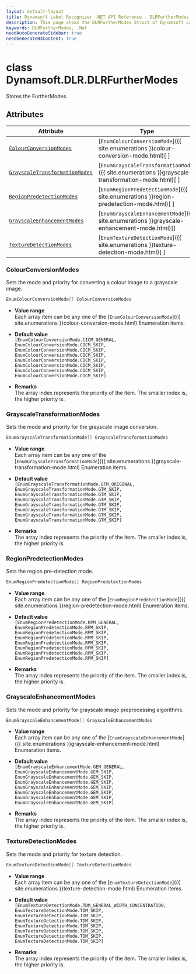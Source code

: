 ```yaml
---
layout: default-layout
title: Dynamsoft Label Recognizer .NET API Reference - DLRFurtherModes Struct
description: This page shows the DLRFurtherModes Struct of Dynamsoft Label Recognizer for .NET SDK.
keywords: DLRFurtherModes, .Net
needAutoGenerateSidebar: true
needGenerateH3Content: true
---
```



# class Dynamsoft.DLR.DLRFurtherModes
Stores the FurtherModes. 

## Attributes
  
| Attribute | Type |
|---------- | ---- |
| [`ColourConversionModes`](#colourconversionmodes) | [`EnumColourConversionMode`]({{ site.enumerations }}colour-conversion-mode.html)[ ] |
| [`GrayscaleTransformationModes`](#grayscaletransformationmodes) | [`EnumGrayscaleTransformationMode`]({{ site.enumerations }}grayscale-transformation-mode.html)[ ] |
| [`RegionPredetectionModes`](#regionpredetectionmodes) | [`EnumRegionPredetectionMode`]({{ site.enumerations }}region-predetection-mode.html)[ ] |
| [`GrayscaleEnhancementModes`](#grayscaleenhancementmodes) | [`EnumGrayscaleEnhancementMode`]({{ site.enumerations }}grayscale-enhancement-mode.html)[] | 
| [`TextureDetectionModes`](#texturedetectionmodes) | [`EnumTextureDetectionMode`]({{ site.enumerations }}texture-detection-mode.html)[ ] |


### ColourConversionModes
Sets the mode and priority for converting a colour image to a grayscale image.

```csharp
EnumColourConversionMode[] ColourConversionModes
```

- **Value range**  
   Each array item can be any one of the [`EnumColourConversionMode`]({{ site.enumerations }}colour-conversion-mode.html) Enumeration items. 
     
- **Default value**  
   `[EnumColourConversionMode.CICM_GENERAL, EnumColourConversionMode.CICM_SKIP, EnumColourConversionMode.CICM_SKIP, EnumColourConversionMode.CICM_SKIP, EnumColourConversionMode.CICM_SKIP, EnumColourConversionMode.CICM_SKIP, EnumColourConversionMode.CICM_SKIP, EnumColourConversionMode.CICM_SKIP]`  
     
- **Remarks**  
   The array index represents the priority of the item. The smaller index is, the higher priority is.  

### GrayscaleTransformationModes
Sets the mode and priority for the grayscale image conversion.

```csharp
EnumGrayscaleTransformationMode[] GrayscaleTransformationModes
```

- **Value range**  
   Each array item can be any one of the [`EnumGrayscaleTransformationMode`]({{ site.enumerations }}grayscale-transformation-mode.html) Enumeration items. 
     
- **Default value**  
   `[EnumGrayscaleTransformationMode.GTM_ORIGINAL, EnumGrayscaleTransformationMode.GTM_SKIP, EnumGrayscaleTransformationMode.GTM_SKIP, EnumGrayscaleTransformationMode.GTM_SKIP, EnumGrayscaleTransformationMode.GTM_SKIP, EnumGrayscaleTransformationMode.GTM_SKIP, EnumGrayscaleTransformationMode.GTM_SKIP, EnumGrayscaleTransformationMode.GTM_SKIP]`  
     
- **Remarks**  
   The array index represents the priority of the item. The smaller index is, the higher priority is.  

### RegionPredetectionModes
Sets the region pre-detection mode.

```csharp
EnumRegionPredetectionMode[] RegionPredetectionModes
```

- **Value range**  
   Each array item can be any one of the [`EnumRegionPredetectionMode`]({{ site.enumerations }}region-predetection-mode.html) Enumeration items.  
     
- **Default value**  
   `[EnumRegionPredetectionMode.RPM_GENERAL, EnumRegionPredetectionMode.RPM_SKIP, EnumRegionPredetectionMode.RPM_SKIP, EnumRegionPredetectionMode.RPM_SKIP, EnumRegionPredetectionMode.RPM_SKIP, EnumRegionPredetectionMode.RPM_SKIP, EnumRegionPredetectionMode.RPM_SKIP, EnumRegionPredetectionMode.RPM_SKIP]`  
     
- **Remarks**  
   The array index represents the priority of the item. The smaller index is, the higher priority is.

### GrayscaleEnhancementModes
Sets the mode and priority for grayscale image preprocessing algorithms.

```csharp
EnumGrayscaleEnhancementMode[] GrayscaleEnhancementModes
```

- **Value range**  
   Each array item can be any one of the [`EnumGrayscaleEnhancementMode`]({{ site.enumerations }}grayscale-enhancement-mode.html) Enumeration items.  
     
- **Default value**  
   `[EnumGrayscaleEnhancementMode.GEM_GENERAL, EnumGrayscaleEnhancementMode.GEM_SKIP, EnumGrayscaleEnhancementMode.GEM_SKIP, EnumGrayscaleEnhancementMode.GEM_SKIP, EnumGrayscaleEnhancementMode.GEM_SKIP, EnumGrayscaleEnhancementMode.GEM_SKIP, EnumGrayscaleEnhancementMode.GEM_SKIP, EnumGrayscaleEnhancementMode.GEM_SKIP]`  
     
- **Remarks**  
   The array index represents the priority of the item. The smaller index is, the higher priority is.

### TextureDetectionModes
Sets the mode and priority for texture detection. 

```csharp
EnumTextureDetectionMode[] TextureDetectionModes
```

- **Value range**  
   Each array item can be any one of the [`EnumTextureDetectionMode`]({{ site.enumerations }}texture-detection-mode.html) Enumeration items.  
     
- **Default value**  
   `[EnumTextureDetectionMode.TDM_GENERAL_WIDTH_CONCENTRATION, EnumTextureDetectionMode.TDM_SKIP, EnumTextureDetectionMode.TDM_SKIP, EnumTextureDetectionMode.TDM_SKIP, EnumTextureDetectionMode.TDM_SKIP, EnumTextureDetectionMode.TDM_SKIP, EnumTextureDetectionMode.TDM_SKIP, EnumTextureDetectionMode.TDM_SKIP]`  
     
- **Remarks**  
   The array index represents the priority of the item. The smaller index is, the higher priority is.
